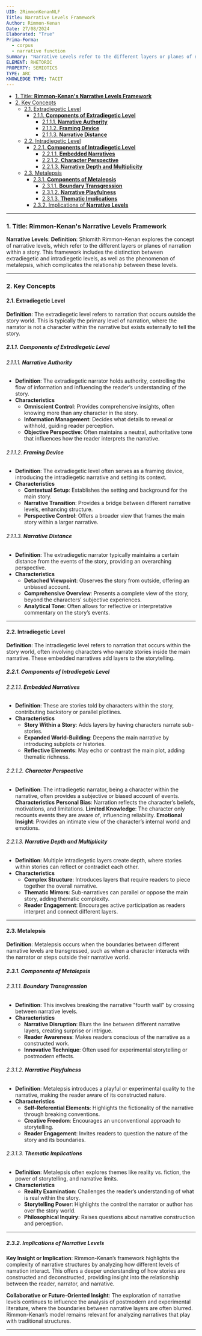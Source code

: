 ```yaml
---
UID: 2RimmonKenanNLF
Title: Narrative Levels Framework
Author: Rimmon-Kenan
Date: 27/08/2024
Elaborated: "True"
Prima-Forma:
  - corpus
  - narrative function
Summary: "Narrative Levels refer to the different layers or planes of narration within a story: extradiagetic, intradiegetic, and metalepsis"
ELEMENT: RHETORIC
PROPERTY: SEMIOTICS
TYPE: ARC
KNOWLEDGE TYPE: TACIT
---
```


- [1. Title: **Rimmon-Kenan's Narrative Levels Framework**](#1-title-rimmon-kenans-narrative-levels-framework)
- [2. Key Concepts](#2-key-concepts)
  - [2.1. Extradiegetic Level](#21-extradiegetic-level)
    - [2.1.1. **Components of Extradiegetic Level**](#211-components-of-extradiegetic-level)
      - [2.1.1.1. **Narrative Authority**](#2111-narrative-authority)
      - [2.1.1.2. **Framing Device**](#2112-framing-device)
      - [2.1.1.3. **Narrative Distance**](#2113-narrative-distance)
  - [2.2. Intradiegetic Level](#22-intradiegetic-level)
    - [2.2.1. **Components of Intradiegetic Level**](#221-components-of-intradiegetic-level)
      - [2.2.1.1. **Embedded Narratives**](#2211-embedded-narratives)
      - [2.2.1.2. **Character Perspective**](#2212-character-perspective)
      - [2.2.1.3. **Narrative Depth and Multiplicity**](#2213-narrative-depth-and-multiplicity)
  - [2.3. Metalepsis](#23-metalepsis)
    - [2.3.1. **Components of Metalepsis**](#231-components-of-metalepsis)
      - [2.3.1.1. **Boundary Transgression**](#2311-boundary-transgression)
      - [2.3.1.2. **Narrative Playfulness**](#2312-narrative-playfulness)
      - [2.3.1.3. **Thematic Implications**](#2313-thematic-implications)
    - [2.3.2. Implications of **Narrative Levels**](#232-implications-of-narrative-levels)

---

### 1. Title: **Rimmon-Kenan's Narrative Levels Framework**

**Narrative Levels**:
**Definition**: Shlomith Rimmon-Kenan explores the concept of narrative levels, which refer to the different layers or planes of narration within a story. This framework includes the distinction between extradiegetic and intradiegetic levels, as well as the phenomenon of metalepsis, which complicates the relationship between these levels.

---

### 2. Key Concepts

#### 2.1. Extradiegetic Level

**Definition**:
The extradiegetic level refers to narration that occurs outside the story world. This is typically the primary level of narration, where the narrator is not a character within the narrative but exists externally to tell the story.

##### 2.1.1. **Components of Extradiegetic Level**

###### 2.1.1.1. **Narrative Authority**

- **Definition**: The extradiegetic narrator holds authority, controlling the flow of information and influencing the reader’s understanding of the story.
- **Characteristics**
  - **Omniscient Control**: Provides comprehensive insights, often knowing more than any character in the story.
  - **Information Management**: Decides what details to reveal or withhold, guiding reader perception.
  - **Objective Perspective**: Often maintains a neutral, authoritative tone that influences how the reader interprets the narrative.

###### 2.1.1.2. **Framing Device**

- **Definition**: The extradiegetic level often serves as a framing device, introducing the intradiegetic narrative and setting its context.
- **Characteristics**
  - **Contextual Setup**: Establishes the setting and background for the main story.
  - **Narrative Transition**: Provides a bridge between different narrative levels, enhancing structure.
  - **Perspective Control**: Offers a broader view that frames the main story within a larger narrative.

###### 2.1.1.3. **Narrative Distance**

- **Definition**: The extradiegetic narrator typically maintains a certain distance from the events of the story, providing an overarching perspective.
- **Characteristics**
  - **Detached Viewpoint**: Observes the story from outside, offering an unbiased account.
  - **Comprehensive Overview**: Presents a complete view of the story, beyond the characters’ subjective experiences.
  - **Analytical Tone**: Often allows for reflective or interpretative commentary on the story’s events.

---

#### 2.2. Intradiegetic Level

**Definition**:
The intradiegetic level refers to narration that occurs within the story world, often involving characters who narrate stories inside the main narrative. These embedded narratives add layers to the storytelling.

##### 2.2.1. **Components of Intradiegetic Level**

###### 2.2.1.1. **Embedded Narratives**

- **Definition**: These are stories told by characters within the story, contributing backstory or parallel plotlines.
- **Characteristics**
  - **Story Within a Story**: Adds layers by having characters narrate sub-stories.
  - **Expanded World-Building**: Deepens the main narrative by introducing subplots or histories.
  - **Reflective Elements**: May echo or contrast the main plot, adding thematic richness.

###### 2.2.1.2. **Character Perspective**

- **Definition**: The intradiegetic narrator, being a character within the narrative, often provides a subjective or biased account of events. **Characteristics** **Personal Bias**: Narration reflects the character’s beliefs, motivations, and limitations. **Limited Knowledge**: The character only recounts events they are aware of, influencing reliability. **Emotional Insight**: Provides an intimate view of the character’s internal world and emotions.

###### 2.2.1.3. **Narrative Depth and Multiplicity**

- **Definition**: Multiple intradiegetic layers create depth, where stories within stories can reflect or contradict each other.
- **Characteristics**
  - **Complex Structure**: Introduces layers that require readers to piece together the overall narrative.
  - **Thematic Mirrors**: Sub-narratives can parallel or oppose the main story, adding thematic complexity.
  - **Reader Engagement**: Encourages active participation as readers interpret and connect different layers.

---

#### 2.3. Metalepsis

**Definition**:
Metalepsis occurs when the boundaries between different narrative levels are transgressed, such as when a character interacts with the narrator or steps outside their narrative world.

##### 2.3.1. **Components of Metalepsis**

###### 2.3.1.1. **Boundary Transgression**

- **Definition**: This involves breaking the narrative "fourth wall" by crossing between narrative levels.
- **Characteristics**
  - **Narrative Disruption**: Blurs the line between different narrative layers, creating surprise or intrigue.
  - **Reader Awareness**: Makes readers conscious of the narrative as a constructed work.
  - **Innovative Technique**: Often used for experimental storytelling or postmodern effects.

###### 2.3.1.2. **Narrative Playfulness**

- **Definition**: Metalepsis introduces a playful or experimental quality to the narrative, making the reader aware of its constructed nature.
- **Characteristics**
  - **Self-Referential Elements**: Highlights the fictionality of the narrative through breaking conventions.
  - **Creative Freedom**: Encourages an unconventional approach to storytelling.
  - **Reader Engagement**: Invites readers to question the nature of the story and its boundaries.

###### 2.3.1.3. **Thematic Implications**

- **Definition**: Metalepsis often explores themes like reality vs. fiction, the power of storytelling, and narrative limits.
- **Characteristics**
  - **Reality Examination**: Challenges the reader’s understanding of what is real within the story.
  - **Storytelling Power**: Highlights the control the narrator or author has over the story world.
  - **Philosophical Inquiry**: Raises questions about narrative construction and perception.

---

##### 2.3.2. Implications of **Narrative Levels**

**Key Insight or Implication**:
Rimmon-Kenan’s framework highlights the complexity of narrative structures by analyzing how different levels of narration interact. This offers a deeper understanding of how stories are constructed and deconstructed, providing insight into the relationship between the reader, narrator, and narrative.

**Collaborative or Future-Oriented Insight**:
The exploration of narrative levels continues to influence the analysis of postmodern and experimental literature, where the boundaries between narrative layers are often blurred. Rimmon-Kenan’s model remains relevant for analyzing narratives that play with traditional structures.

---

